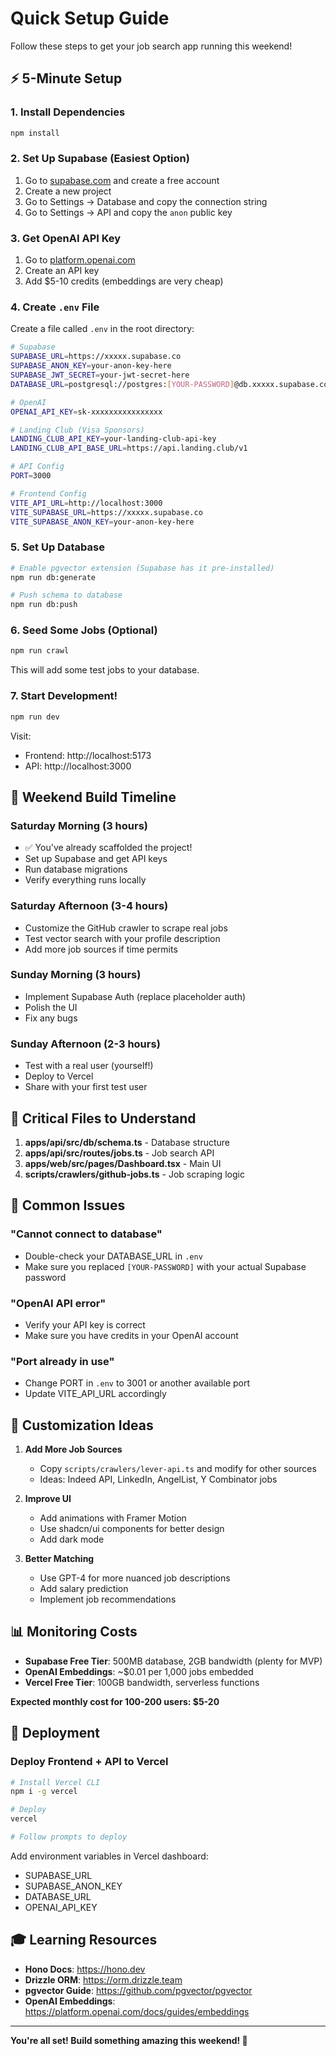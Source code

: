 # Quick Setup Guide

Follow these steps to get your job search app running this weekend!

## ⚡ 5-Minute Setup

### 1. Install Dependencies

```bash
npm install
```

### 2. Set Up Supabase (Easiest Option)

1. Go to [supabase.com](https://supabase.com) and create a free account
2. Create a new project
3. Go to Settings → Database and copy the connection string
4. Go to Settings → API and copy the `anon` public key

### 3. Get OpenAI API Key

1. Go to [platform.openai.com](https://platform.openai.com)
2. Create an API key
3. Add $5-10 credits (embeddings are very cheap)

### 4. Create `.env` File

Create a file called `.env` in the root directory:

```bash
# Supabase
SUPABASE_URL=https://xxxxx.supabase.co
SUPABASE_ANON_KEY=your-anon-key-here
SUPABASE_JWT_SECRET=your-jwt-secret-here
DATABASE_URL=postgresql://postgres:[YOUR-PASSWORD]@db.xxxxx.supabase.co:5432/postgres

# OpenAI
OPENAI_API_KEY=sk-xxxxxxxxxxxxxxxx

# Landing Club (Visa Sponsors)
LANDING_CLUB_API_KEY=your-landing-club-api-key
LANDING_CLUB_API_BASE_URL=https://api.landing.club/v1

# API Config
PORT=3000

# Frontend Config
VITE_API_URL=http://localhost:3000
VITE_SUPABASE_URL=https://xxxxx.supabase.co
VITE_SUPABASE_ANON_KEY=your-anon-key-here
```

### 5. Set Up Database

```bash
# Enable pgvector extension (Supabase has it pre-installed)
npm run db:generate

# Push schema to database
npm run db:push
```

### 6. Seed Some Jobs (Optional)

```bash
npm run crawl
```

This will add some test jobs to your database.

### 7. Start Development!

```bash
npm run dev
```

Visit:
- Frontend: http://localhost:5173
- API: http://localhost:3000

## 🎯 Weekend Build Timeline

### Saturday Morning (3 hours)
- ✅ You've already scaffolded the project!
- Set up Supabase and get API keys
- Run database migrations
- Verify everything runs locally

### Saturday Afternoon (3-4 hours)
- Customize the GitHub crawler to scrape real jobs
- Test vector search with your profile description
- Add more job sources if time permits

### Sunday Morning (3 hours)
- Implement Supabase Auth (replace placeholder auth)
- Polish the UI
- Fix any bugs

### Sunday Afternoon (2-3 hours)
- Test with a real user (yourself!)
- Deploy to Vercel
- Share with your first test user

## 📝 Critical Files to Understand

1. **apps/api/src/db/schema.ts** - Database structure
2. **apps/api/src/routes/jobs.ts** - Job search API
3. **apps/web/src/pages/Dashboard.tsx** - Main UI
4. **scripts/crawlers/github-jobs.ts** - Job scraping logic

## 🚨 Common Issues

### "Cannot connect to database"
- Double-check your DATABASE_URL in `.env`
- Make sure you replaced `[YOUR-PASSWORD]` with your actual Supabase password

### "OpenAI API error"
- Verify your API key is correct
- Make sure you have credits in your OpenAI account

### "Port already in use"
- Change PORT in `.env` to 3001 or another available port
- Update VITE_API_URL accordingly

## 🎨 Customization Ideas

1. **Add More Job Sources**
   - Copy `scripts/crawlers/lever-api.ts` and modify for other sources
   - Ideas: Indeed API, LinkedIn, AngelList, Y Combinator jobs

2. **Improve UI**
   - Add animations with Framer Motion
   - Use shadcn/ui components for better design
   - Add dark mode

3. **Better Matching**
   - Use GPT-4 for more nuanced job descriptions
   - Add salary prediction
   - Implement job recommendations

## 📊 Monitoring Costs

- **Supabase Free Tier**: 500MB database, 2GB bandwidth (plenty for MVP)
- **OpenAI Embeddings**: ~$0.01 per 1,000 jobs embedded
- **Vercel Free Tier**: 100GB bandwidth, serverless functions

**Expected monthly cost for 100-200 users: $5-20**

## 🚀 Deployment

### Deploy Frontend + API to Vercel

```bash
# Install Vercel CLI
npm i -g vercel

# Deploy
vercel

# Follow prompts to deploy
```

Add environment variables in Vercel dashboard:
- SUPABASE_URL
- SUPABASE_ANON_KEY
- DATABASE_URL
- OPENAI_API_KEY

## 🎓 Learning Resources

- **Hono Docs**: https://hono.dev
- **Drizzle ORM**: https://orm.drizzle.team
- **pgvector Guide**: https://github.com/pgvector/pgvector
- **OpenAI Embeddings**: https://platform.openai.com/docs/guides/embeddings

---

**You're all set! Build something amazing this weekend! 🚀**
